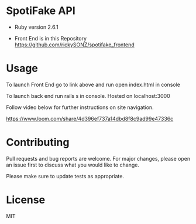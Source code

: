 # SpotiFake API

* Ruby version 2.6.1

* Front End is in this Repository https://github.com/rickySONZ/spotifake_frontend

# Usage
To launch Front End go to link above and run open index.html in console

To launch back end run rails s in console. Hosted on localhost:3000

Follow video below for further instructions on site navigation.

https://www.loom.com/share/4d396ef737a14dbd8f8c9ad99e47336c

# Contributing 
Pull requests and bug reports are welcome. For major changes, please open an issue first to discuss what you would like to change.

Please make sure to update tests as appropriate.

# License
MIT